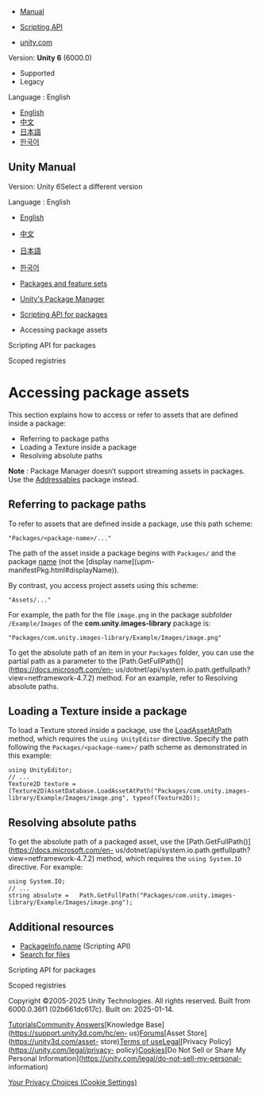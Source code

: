 [](https://docs.unity3d.com)

  * [Manual](../Manual/index.html)
  * [Scripting API](../ScriptReference/index.html)

  * [unity.com](https://unity.com/)

Version: **Unity 6** (6000.0)

  * Supported
  * Legacy

Language : English

  * [English](/Manual/upm-assets.html)
  * [中文](/cn/current/Manual/upm-assets.html)
  * [日本語](/ja/current/Manual/upm-assets.html)
  * [한국어](/kr/current/Manual/upm-assets.html)

[](https://docs.unity3d.com)

## Unity Manual

Version: Unity 6Select a different version

Language : English

  * [English](/Manual/upm-assets.html)
  * [中文](/cn/current/Manual/upm-assets.html)
  * [日本語](/ja/current/Manual/upm-assets.html)
  * [한국어](/kr/current/Manual/upm-assets.html)

  * [Packages and feature sets](PackagesList.html)
  * [Unity's Package Manager](Packages.html)
  * [Scripting API for packages](upm-api.html)
  * Accessing package assets

[](upm-api.html)

Scripting API for packages

[](upm-scoped.html)

Scoped registries

# Accessing package assets

This section explains how to access or refer to assets that are defined inside
a package:

  * Referring to package paths
  * Loading a Texture inside a package
  * Resolving absolute paths

**Note** : Package Manager doesn’t support streaming assets in packages. Use
the
[Addressables](https://docs.unity3d.com/Packages/com.unity.addressables@latest)
package instead.

## Referring to package paths

To refer to assets that are defined inside a package, use this path scheme:

    
    
    "Packages/<package-name>/..."
    

The path of the asset inside a package begins with `Packages/` and the package
[name](upm-manifestPkg.html#name) (not the [display name](upm-
manifestPkg.html#displayName)).

By contrast, you access project assets using this scheme:

    
    
    "Assets/..."
    

For example, the path for the file `image.png` in the package subfolder
`/Example/Images` of the **com.unity.images-library** package is:

    
    
    "Packages/com.unity.images-library/Example/Images/image.png"
    

To get the absolute path of an item in your `Packages` folder, you can use the
partial path as a parameter to the
[Path.GetFullPath()](https://docs.microsoft.com/en-
us/dotnet/api/system.io.path.getfullpath?view=netframework-4.7.2) method. For
an example, refer to Resolving absolute paths.

## Loading a Texture inside a package

To load a Texture stored inside a package, use the
[LoadAssetAtPath](../ScriptReference/AssetDatabase.LoadAssetAtPath.html)
method, which requires the `using UnityEditor` directive. Specify the path
following the `Packages/<package-name>/` path scheme as demonstrated in this
example:

    
    
    using UnityEditor;
    // ...
    Texture2D texture = (Texture2D)AssetDatabase.LoadAssetAtPath("Packages/com.unity.images-library/Example/Images/image.png", typeof(Texture2D));
    

## Resolving absolute paths

To get the absolute path of a packaged asset, use the
[Path.GetFullPath()](https://docs.microsoft.com/en-
us/dotnet/api/system.io.path.getfullpath?view=netframework-4.7.2) method,
which requires the `using System.IO` directive. For example:

    
    
    using System.IO;
    // ...
    string absolute =   Path.GetFullPath("Packages/com.unity.images-library/Example/Images/image.png");
    

## Additional resources

  * [PackageInfo.name](../ScriptReference/PackageManager.PackageInfo-name.html) (Scripting API)
  * [Search for files](search-files.html)

[](upm-api.html)

Scripting API for packages

[](upm-scoped.html)

Scoped registries

Copyright ©2005-2025 Unity Technologies. All rights reserved. Built from
6000.0.36f1 (02b661dc617c). Built on: 2025-01-14.

[Tutorials](https://learn.unity.com/)[Community
Answers](https://answers.unity3d.com)[Knowledge
Base](https://support.unity3d.com/hc/en-
us)[Forums](https://forum.unity3d.com)[Asset Store](https://unity3d.com/asset-
store)[Terms of
use](https://docs.unity3d.com/Manual/TermsOfUse.html)[Legal](https://unity.com/legal)[Privacy
Policy](https://unity.com/legal/privacy-
policy)[Cookies](https://unity.com/legal/cookie-policy)[Do Not Sell or Share
My Personal Information](https://unity.com/legal/do-not-sell-my-personal-
information)

[Your Privacy Choices (Cookie Settings)](javascript:void\(0\);)

